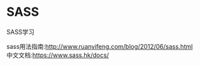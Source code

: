 # SASS
SASS学习<br>

sass用法指南:http://www.ruanyifeng.com/blog/2012/06/sass.html <br>
中文文档:https://www.sass.hk/docs/  <br>
